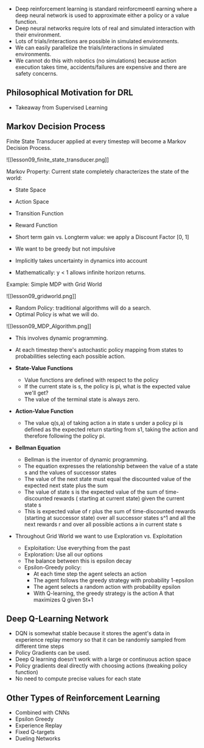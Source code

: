 * Deep reinforcement learning is standard reinforcmeentl earning where a deep neural network is used to approximate either a policy or a value function.
* Deep neural networks require lots of real and simulated interaction with their environment.
* Lots of trials/interactions are possible in simulated environments.
* We can easily parallelize the trials/interactions in simulated environments.
* We cannot do this with robotics (no simulations) because action execution takes time, accidents/failures are expensive and there are safety concerns.

## Philosophical Motivation for DRL

* Takeaway from Supervised Learning

## Markov Decision Process

Finite State Transducer applied at every timestep will become a Markov Decision Process.

![[lesson09_finite_state_transducer.png]]

Markov Property: Current state completely characterizes the state of the world:
* State Space
* Action Space
* Transition Function
* Reward Function

* Short term gain vs. Longterm value: we apply a Discount Factor [0, 1]
* We want to be greedy but not impulsive
* Implicitly takes uncertainty in dynamics into account
* Mathematically: y < 1 allows infinite horizon returns.

Example: Simple MDP with Grid World

![[lesson09_gridworld.png]]

* Random Policy: traditional algorithms will do a search.
* Optimal Policy is what we will do.

![[lesson09_MDP_Algorithm.png]]

* This involves dynamic programming.
* At each timestep there's astochastic policy mapping from states to probabilities selecting each possible action. 

* **State-Value Functions**
	* Value functions are defined with respect to the policy
	* If the current state is s, the policy is pi, what is the expected value we'll get?
	* The value of the terminal state is always zero.
* **Action-Value Function**
	* The value q(s,a) of taking action a in state s under a policy pi is defined as the expected return starting from s1, taking the action and therefore following the policy pi.
* **Bellman Equation**
	* Bellman is the inventor of dynamic programming.
	* The equation expresses the relationship between the value of a state s and the values of successor states
	* The value of the next state must equal the discounted value of the expected next state plus the sum 
	* The value of state s is the expected value of the sum of time-discounted rewards ( starting at current state) given the current state s
	* This is expected value of r plus the sum of time-discounted rewards (starting at successor state) over all successor states s^1 and all the next rewards r and over all possible actions a in current state s

* Throughout Grid World we want to use Exploration vs. Exploitation
	* Exploitation: Use everything from the past
	* Exploration: Use all our options
	* The balance between this is epsilon decay
	* Epsilon-Greedy policy: 
		* At each time step the agent selects an action
		* The agent follows the greedy strategy with probability 1-epsilon
		* The agent selects a random action with probability epsilon
		* With Q-learning, the greedy strategy is the action A that maximizes Q given St+1

## Deep Q-Learning Network

* DQN is somewhat stable because it stores the agent's data in experience replay memory so that it can be randomly sampled from different time steps
* Policy Gradients can be used.
* Deep Q learning doesn't work with a large or continuous action space
* Policy gradients deal directly with choosing actions (tweaking policy function)
* No need to compute precise values for each state

## Other Types of Reinforcement Learning

* Combined with CNNs
* Epsilon Greedy
* Experience Replay
* Fixed Q-targets
* Dueling Networks